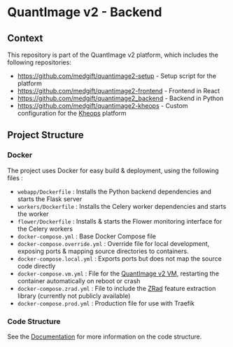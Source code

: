 # QuantImage v2 - Backend

## Context

This repository is part of the QuantImage v2 platform, which includes the following repositories:

- https://github.com/medgift/quantimage2-setup - Setup script for the platform
- https://github.com/medgift/quantimage2-frontend - Frontend in React
- https://github.com/medgift/quantimage2_backend - Backend in Python
- https://github.com/medgift/quantimage2-kheops - Custom configuration for the [Kheops](https://kheops.online) platform

## Project Structure

### Docker

The project uses Docker for easy build & deployment, using the following files :

- `webapp/Dockerfile` : Installs the Python backend dependencies and starts the Flask server
- `workers/Dockerfile` : Installs the Celery worker dependencies and starts the worker
- `flower/Dockerfile` : Installs & starts the Flower monitoring interface for the Celery workers
- `docker-compose.yml` : Base Docker Compose file
- `docker-compose.override.yml` : Override file for local development, exposing ports & mapping source directories to containers.
- `docker-compose.local.yml` : Exports ports but does not map the source code directly
- `docker-compose.vm.yml` : File for the [QuantImage v2 VM](https://medgift.github.io/quantimage-v2-info/#getting-started), restarting the container automatically on reboot or crash
- `docker-compose.zrad.yml` : File to include the [ZRad](https://medical-physics-usz.github.io) feature extraction library (currently not publicly available)
- `docker-compose.prod.yml` : Production file for use with Traefik

### Code Structure

See the [Documentation](https://quantimage-v2-backend.readthedocs.io/en/latest/) for more information on the code structure.

